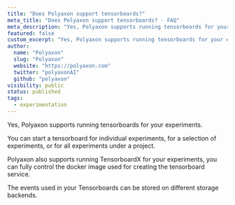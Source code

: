 ```yaml
---
title: "Does Polyaxon support tensorboards?"
meta_title: "Does Polyaxon support tensorboards? - FAQ"
meta_description: "Yes, Polyaxon supports running tensorboards for your experiments."
featured: false
custom_excerpt: "Yes, Polyaxon supports running tensorboards for your experiments."
author:
  name: "Polyaxon"
  slug: "Polyaxon"
  website: "https://polyaxon.com"
  twitter: "polyaxonAI"
  github: "polyaxon"
visibility: public
status: published
tags:
  - experimentation
---
```


Yes, Polyaxon supports running tensorboards for your experiments.

You can start a tensorboard for individual experiments, for a selection of experiments, or for all experiments under a project.

Polyaxon also supports running TensorboardX for your experiments, you can fully control the docker image used for creating the tensorboard service.

The events used in your Tensorboards can be stored on different storage backends.

